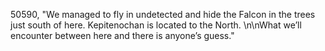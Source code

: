 ﻿50590, "We managed to fly in undetected and hide the Falcon in the trees just south of here. Kepitenochan is located to the North. \n\nWhat we’ll encounter between here and there is anyone’s guess."

